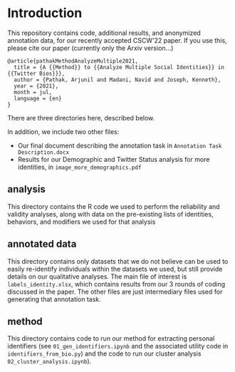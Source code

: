 # Introduction

This repository contains code, additional results, and anonymized annotation data, for our recently accepted CSCW'22 paper.  If you use this, please cite our paper (currently only the Arxiv version...)

```
@article{pathakMethodAnalyzeMultiple2021,
  title = {A {{Method}} to {{Analyze Multiple Social Identities}} in {{Twitter Bios}}},
  author = {Pathak, Arjunil and Madani, Navid and Joseph, Kenneth},
  year = {2021},
  month = jul,
  language = {en}
}
```


There are three directories here, described below.

In addition, we include two other files:

- Our final document describing the annotation task in ```Annotation Task Description.docx```
- Results for our Demographic and Twitter Status analysis for more identities, in ```image_more_demographics.pdf```

## analysis

This directory contains the R code we used to perform the reliability and validity analyses, along with data on the pre-existing lists of identities, behaviors, and modifiers we used for that analysis

## annotated data

This directory contains only datasets that we do not believe can be used to easily re-identify individuals within the datasets we used, but still provide details on our qualitative analyses. The main file of interest is  ```labels_identity.xlsx```, which contains results from our 3 rounds of coding discussed in the paper. The other files are just intermediary files used for generating that annotation task.

## method

This directory contains code to run our method for extracting personal identifiers (see ```01_gen_identifiers.ipynb``` and the associated utility code in ```identifiers_from_bio.py```) and the code to run our cluster analysis ```02_cluster_analysis.ipynb```).
